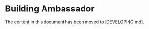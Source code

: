 Building Ambassador
===================

The content in this document has been moved to [DEVELOPING.md].
